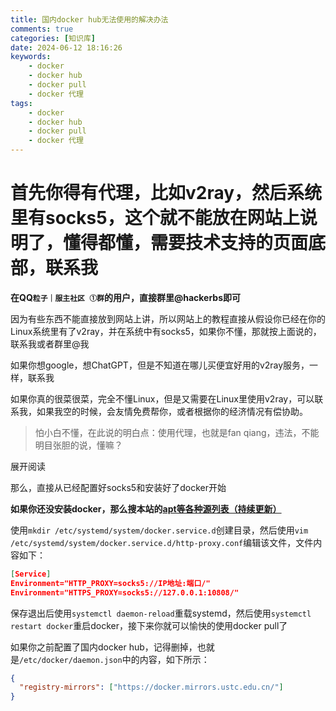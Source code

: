 ```yaml
---
title: 国内docker hub无法使用的解决办法
comments: true
categories: [知识库]
date: 2024-06-12 18:16:26
keywords:
    - docker
    - docker hub
    - docker pull
    - docker 代理
tags:
    - docker
    - docker hub
    - docker pull
    - docker 代理
---
```


# 首先你得有代理，比如v2ray，然后系统里有socks5，这个就不能放在网站上说明了，懂得都懂，需要技术支持的页面底部，联系我

**在QQ`粒子｜服主社区 ①群`的用户，直接群里@hackerbs即可**

因为有些东西不能直接放到网站上讲，所以网站上的教程直接从假设你已经在你的Linux系统里有了v2ray，并在系统中有socks5，如果你不懂，那就按上面说的，联系我或者群里@我

如果你想google，想ChatGPT，但是不知道在哪儿买便宜好用的v2ray服务，一样，联系我

如果你真的很菜很菜，完全不懂Linux，但是又需要在Linux里使用v2ray，可以联系我，如果我空的时候，会友情免费帮你，或者根据你的经济情况有偿协助。

> 怕小白不懂，在此说的明白点：使用代理，也就是fan qiang，违法，不能明目张胆的说，懂嘛？

展开阅读

<!-- more -->

那么，直接从已经配置好socks5和安装好了docker开始

**如果你还没安装docker，那么搜本站的[apt等各种源列表（持续更新）](https://hackerbs.com/apt%E7%AD%89%E5%90%84%E7%A7%8D%E6%BA%90%E5%88%97%E8%A1%A8%EF%BC%88%E6%8C%81%E7%BB%AD%E6%9B%B4%E6%96%B0%EF%BC%89.html)**

使用`mkdir /etc/systemd/system/docker.service.d`创建目录，然后使用`vim /etc/systemd/system/docker.service.d/http-proxy.conf`编辑该文件，文件内容如下：

```json
[Service]
Environment="HTTP_PROXY=socks5://IP地址:端口/"
Environment="HTTPS_PROXY=socks5://127.0.0.1:10808/"
```

保存退出后使用`systemctl daemon-reload`重载systemd，然后使用`systemctl restart docker`重启docker，接下来你就可以愉快的使用docker pull了

如果你之前配置了国内docker hub，记得删掉，也就是`/etc/docker/daemon.json`中的内容，如下所示：

```json
{
  "registry-mirrors": ["https://docker.mirrors.ustc.edu.cn/"]
}
```
